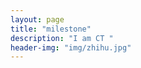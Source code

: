 ```yaml
---
layout: page
title: "milestone"
description: "I am CT "
header-img: "img/zhihu.jpg"
---
```









